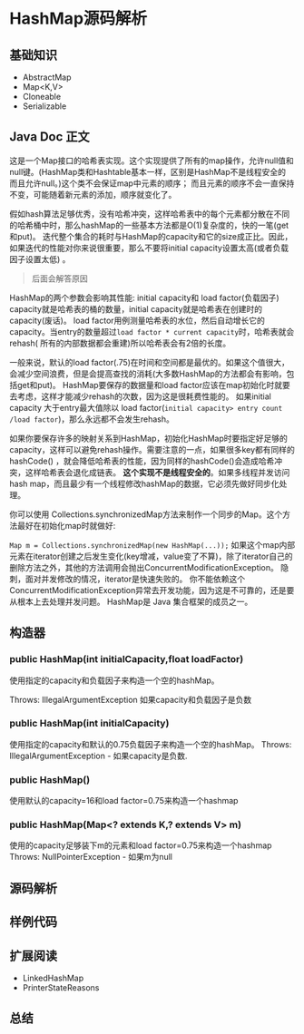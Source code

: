 # HashMap源码解析

## 基础知识

* AbstractMap
* Map<K,V>
* Cloneable
* Serializable

## Java Doc 正文
这是一个Map接口的哈希表实现。这个实现提供了所有的map操作，允许null值和null键。(HashMap类和Hashtable基本一样，区别是HashMap不是线程安全的
而且允许null。)这个类不会保证map中元素的顺序； 而且元素的顺序不会一直保持不变，可能随着新元素的添加，顺序就变化了。

假如hash算法足够优秀，没有哈希冲突，这样哈希表中的每个元素都分散在不同的哈希桶中时，那么hashMap的一些基本方法都是O(1)复杂度的，快的一笔(get和put)。
迭代整个集合的耗时与HashMap的capacity和它的size成正比。因此，如果迭代的性能对你来说很重要，那么不要将initial capacity设置太高(或者负载因子设置太低)
。
> 后面会解答原因

HashMap的两个参数会影响其性能: initial capacity和 load factor(负载因子)
capacity就是哈希表的桶的数量，initial capacity就是哈希表在创建时的capacity(废话)。
load factor用例测量哈希表的水位，然后自动增长它的capacity。当entry的数量超过`load factor * current capacity`时，哈希表就会rehash(
所有的内部数据都会重建)所以哈希表会有2倍的长度。

一般来说，默认的load factor(.75)在时间和空间都是最优的。如果这个值很大，会减少空间浪费，但是会提高查找的消耗(大多数HashMap的方法都会有影响，包括get和put)。
HashMap要保存的数据量和load factor应该在map初始化时就要去考虑，这样才能减少rehash的次数，因为这是很耗费性能的。
如果initial capacity 大于entry最大值除以 load factor(`initial capacity> entry count /load factor`)，那么永远都不会发生rehash。

如果你要保存许多的映射关系到HashMap，初始化HashMap时要指定好足够的capacity，这样可以避免rehash操作。需要注意的一点，如果很多key都有同样的hashCode()
，就会降低哈希表的性能，因为同样的hashCode()会造成哈希冲突，这样哈希表会退化成链表。
**这个实现不是线程安全的**。如果多线程并发访问hash map，而且最少有一个线程修改hashMap的数据，它必须先做好同步化处理。

你可以使用 Collections.synchronizedMap方法来制作一个同步的Map。这个方法最好在初始化map时就做好:

  `Map m = Collections.synchronizedMap(new HashMap(...));`
如果这个map内部元素在iterator创建之后发生变化(key增减，value变了不算)，除了iterator自己的删除方法之外，其他的方法调用会抛出ConcurrentModificationException。
隐刺，面对并发修改的情况，iterator是快速失败的。
你不能依赖这个ConcurrentModificationException异常去开发功能，因为这是不可靠的，还是要从根本上去处理并发问题。
HashMap是 Java 集合框架的成员之一。

## 构造器
### public HashMap(int initialCapacity,float loadFactor)
使用指定的capacity和负载因子来构造一个空的hashMap。

Throws:
IllegalArgumentException  如果capacity和负载因子是负数

### public HashMap(int initialCapacity)
使用指定的capacity和默认的0.75负载因子来构造一个空的hashMap。
Throws:
IllegalArgumentException - 如果capacity是负数.
### public HashMap()
使用默认的capacity=16和load factor=0.75来构造一个hashmap
### public HashMap(Map<? extends K,? extends V> m)
使用的capacity足够装下m的元素和load factor=0.75来构造一个hashmap
Throws:
NullPointerException - 如果m为null

## 源码解析

## 样例代码

## 扩展阅读
* LinkedHashMap
* PrinterStateReasons

## 总结

